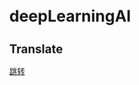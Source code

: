 # deepLearningAI
## Translate

[跳转](https://learn.deeplearning.ai/chatgpt-prompt-eng/lesson/1/introduction)
